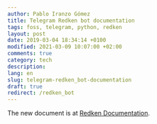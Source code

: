 ```yaml
---
author: Pablo Iranzo Gómez
title: Telegram Redken bot documentation
tags: foss, telegram, python, redken
layout: post
date: 2019-03-04 18:34:14 +0100
modified: 2021-03-09 10:07:00 +02:00
comments: true
category: tech
description:
lang: en
slug: telegram-redken_bot-documentation
draft: true
redirect: /redken_bot
---
```


The new document is at [Redken Documentation]({filename}/pages/redken-en.md).
